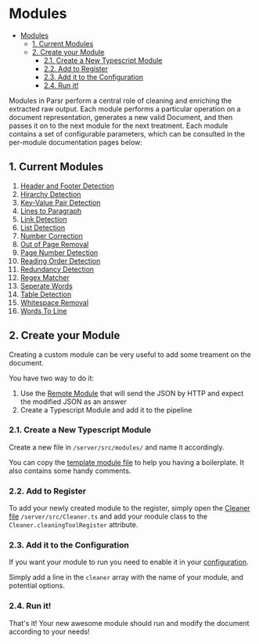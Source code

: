 # Modules

- [Modules](#modules)
  - [1. Current Modules](#1-current-modules)
  - [2. Create your Module](#2-create-your-module)
    - [2.1. Create a New Typescript Module](#21-create-a-new-typescript-module)
    - [2.2. Add to Register](#22-add-to-register)
    - [2.3. Add it to the Configuration](#23-add-it-to-the-configuration)
    - [2.4. Run it!](#24-run-it)

Modules in Parsr perform a central role of cleaning and enriching the extracted raw output.
Each module performs a particular operation on a document representation, generates a new valid Document, and then passes it on to the next module for the next treatment.
Each module contains a set of configurable parameters, which can be consulted in the per-module documentation pages below:

## 1. Current Modules

1. [Header and Footer Detection](HeaderFooterDetectionModule/README.md)
2. [Hirarchy Detection](HierarchyDetectionModule/README.md)
3. [Key-Value Pair Detection](KeyValueDetectionModule/README.md)
4. [Lines to Paragraph](LinesToParagraphModule/README.md)
5. [Link Detection](LinkDetectionModule/README.md)
6. [List Detection](ListDetectionModule/README.md)
7. [Number Correction](NumberCorrectionModule/README.md)
8. [Out of Page Removal](OutOfPageRemovalModule/README.md)
9. [Page Number Detection](PageNumberDetectionModule/README.md)
10. [Reading Order Detection](ReadingOrderDetectionModule/README.md)
11. [Redundancy Detection](RedundancyDetectionModule/README.md)
12. [Regex Matcher](RegexMatcherModule/README.md)
13. [Seperate Words](SeparateWordsModule/README.md)
14. [Table Detection](TableDetectionModule/README.md)
15. [Whitespace Removal](WhitespaceRemovalModule/README.md)
16. [Words To Line](WordsToLineModule/README.md)

## 2. Create your Module

Creating a custom module can be very useful to add some treament on the document.

You have two way to do it:

1. Use the [Remote Module](RemoteModule/README.md) that will send the JSON by HTTP and expect the modified JSON as an answer
2. Create a Typescript Module and add it to the pipeline

### 2.1. Create a New Typescript Module

Create a new file in `/server/src/modules/` and name it accordingly.

You can copy the [template module file](TemplateModule/README.md) to help you having a boilerplate. It also contains some handy comments.

### 2.2. Add to Register

To add your newly created module to the register, simply open the [Cleaner file](../../server/src/Cleaner.ts) `/server/src/Cleaner.ts` and add your module class to the `Cleaner.cleaningToolRegister` attribute.

### 2.3. Add it to the Configuration

If you want your module to run you need to enable it in your [configuration](../../docs/configuration-file.md#3-Cleaner-Config).

Simply add a line in the `cleaner` array with the name of your module, and potential options.

### 2.4. Run it!

That's it! Your new awesome module should run and modify the document according to your needs!
